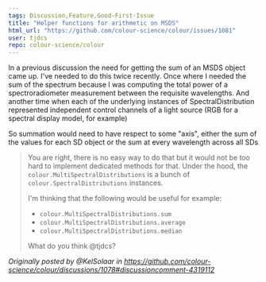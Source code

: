 ```yaml
---
tags: Discussion,Feature,Good-First-Issue
title: "Helper functions for arithmetic on MSDS"
html_url: "https://github.com/colour-science/colour/issues/1081"
user: tjdcs
repo: colour-science/colour
---
```


In a previous discussion the need for getting the sum of an MSDS object came up. I've needed to do this twice recently. Once where I needed the sum of the spectrum because I was computing the total power of a spectroradiometer measurement between the requisite wavelengths. And another time when each of the underlying instances of SpectralDistribution represented independent control channels of a light source (RGB for a spectral display model, for example) 

So summation would need to have respect to some "axis", either the sum of the values for each SD object or the sum at every wavelength across all SDs 

> You are right, there is no easy way to do that but it would not be too hard to implement dedicated methods for that. Under the hood, the `colour.MultiSpectralDistributions` is a bunch of `colour.SpectralDistributions` instances.
> 
> I'm thinking that the following would be useful for example:
> 
> - `colour.MultiSpectralDistributions.sum`
> - `colour.MultiSpectralDistributions.average`
> - `colour.MultiSpectralDistributions.median`
> 
> What do you think @tjdcs?
> 

_Originally posted by @KelSolaar in https://github.com/colour-science/colour/discussions/1078#discussioncomment-4319112_
    